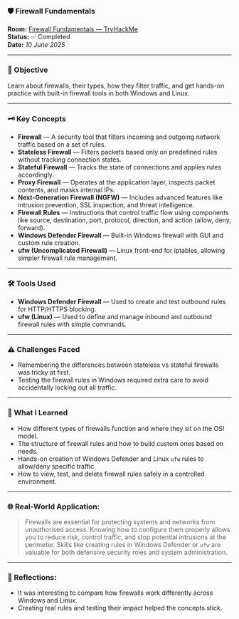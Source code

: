 ### 🛡️ Firewall Fundamentals

**Room:** [Firewall Fundamentals — TryHackMe](https://tryhackme.com/room/firewallfundamentals)  
**Status:** ✅ Completed  
**Date:** *10 June 2025* 

---

### 🎯 Objective  
Learn about firewalls, their types, how they filter traffic, and get hands-on practice with built-in firewall tools in both Windows and Linux.

---

### 🗝️ Key Concepts  
- **Firewall** — A security tool that filters incoming and outgoing network traffic based on a set of rules.  
- **Stateless Firewall** — Filters packets based only on predefined rules without tracking connection states.  
- **Stateful Firewall** — Tracks the state of connections and applies rules accordingly.  
- **Proxy Firewall** — Operates at the application layer, inspects packet contents, and masks internal IPs.  
- **Next-Generation Firewall (NGFW)** — Includes advanced features like intrusion prevention, SSL inspection, and threat intelligence.  
- **Firewall Rules** — Instructions that control traffic flow using components like source, destination, port, protocol, direction, and action (allow, deny, forward).  
- **Windows Defender Firewall** — Built-in Windows firewall with GUI and custom rule creation.  
- **ufw (Uncomplicated Firewall)** — Linux front-end for iptables, allowing simpler firewall rule management.

---

### 🛠️ Tools Used  
- **Windows Defender Firewall** — Used to create and test outbound rules for HTTP/HTTPS blocking.  
- **ufw (Linux)** — Used to define and manage inbound and outbound firewall rules with simple commands.

---

### ⚠️ Challenges Faced  
- Remembering the differences between stateless vs stateful firewalls was tricky at first.  
- Testing the firewall rules in Windows required extra care to avoid accidentally locking out all traffic.

---

### 🧠 What I Learned  
- How different types of firewalls function and where they sit on the OSI model.  
- The structure of firewall rules and how to build custom ones based on needs.  
- Hands-on creation of Windows Defender and Linux `ufw` rules to allow/deny specific traffic.  
- How to view, test, and delete firewall rules safely in a controlled environment.

---

### 🌐 Real-World Application:  
> Firewalls are essential for protecting systems and networks from unauthorised access. Knowing how to configure them properly allows you to reduce risk, control traffic, and stop potential intrusions at the perimeter. Skills like creating rules in Windows Defender or `ufw` are valuable for both defensive security roles and system administration.

---

### 💭 Reflections:  
- It was interesting to compare how firewalls work differently across Windows and Linux.  
- Creating real rules and testing their impact helped the concepts stick.  
